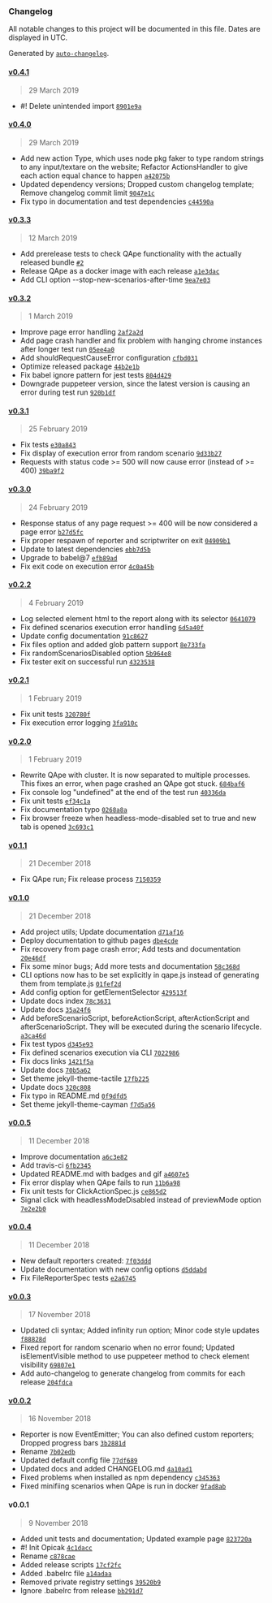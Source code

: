 ### Changelog

All notable changes to this project will be documented in this file. Dates are displayed in UTC.

Generated by [`auto-changelog`](https://github.com/CookPete/auto-changelog).

#### [v0.4.1](https://github.com/seznam/QApe/compare/v0.4.0...v0.4.1)

> 29 March 2019

- #! Delete unintended import [`8901e9a`](https://github.com/seznam/QApe/commit/8901e9a1f2f7763d4339413275dae8d69b590b0d)

#### [v0.4.0](https://github.com/seznam/QApe/compare/v0.3.3...v0.4.0)

> 29 March 2019

- Add new action Type, which uses node pkg faker to type random strings to any input/textare on the website; Refactor ActionsHandler to give each action equal chance to happen [`a42075b`](https://github.com/seznam/QApe/commit/a42075b332f7820d0bb75a3bfd8772ff91f8df13)
- Updated dependency versions; Dropped custom changelog template; Remove changelog commit limit [`9047e1c`](https://github.com/seznam/QApe/commit/9047e1c435a6e94b7fdc773d52915ce6c5c5e96a)
- Fix typo in documentation and test dependencies [`c44590a`](https://github.com/seznam/QApe/commit/c44590add401a0418b184c2d4a3839d463ec3666)

#### [v0.3.3](https://github.com/seznam/QApe/compare/v0.3.2...v0.3.3)

> 12 March 2019

- Add prerelease tests to check QApe functionality with the actually released bundle [`#2`](https://github.com/seznam/QApe/pull/2)
- Release QApe as a docker image with each release [`a1e3dac`](https://github.com/seznam/QApe/commit/a1e3dac8b0c068411001356ec4b290fa6b5af53f)
- Add CLI option --stop-new-scenarios-after-time [`9ea7e03`](https://github.com/seznam/QApe/commit/9ea7e03b5f670ddd36b335351063214b657219e3)

#### [v0.3.2](https://github.com/seznam/QApe/compare/v0.3.1...v0.3.2)

> 1 March 2019

- Improve page error handling [`2af2a2d`](https://github.com/seznam/QApe/commit/2af2a2d20b0f56d0cfca06af57d9c36f1c2b9f4e)
- Add page crash handler and fix problem with hanging chrome instances after longer test run [`05ee4a0`](https://github.com/seznam/QApe/commit/05ee4a0c6e5a1ae7325bbaadef420f1a1aa963f9)
- Add shouldRequestCauseError configuration [`cfbd031`](https://github.com/seznam/QApe/commit/cfbd03153424306c26773927296bb4cd5c65d9bc)
- Optimize released package [`44b2e1b`](https://github.com/seznam/QApe/commit/44b2e1b2169647f6edc5183604d0a2013bbaa7b9)
- Fix babel ignore pattern for jest tests [`804d429`](https://github.com/seznam/QApe/commit/804d429ff211831d2225bb2465eb31dc1392e53f)
- Downgrade puppeteer version, since the latest version is causing an error during test run [`920b1df`](https://github.com/seznam/QApe/commit/920b1dfabc0e2a4b4205356955bdf1c3799acbdf)

#### [v0.3.1](https://github.com/seznam/QApe/compare/v0.3.0...v0.3.1)

> 25 February 2019

- Fix tests [`e30a843`](https://github.com/seznam/QApe/commit/e30a843e0b64c4f1a586b46d555a15f6ef515502)
- Fix display of execution error from random scenario [`9d33b27`](https://github.com/seznam/QApe/commit/9d33b27d1d7c28d66f18ab20393477aaa0035352)
- Requests with status code >= 500 will now cause error (instead of >= 400) [`39ba9f2`](https://github.com/seznam/QApe/commit/39ba9f268d648cc5d32aa6035953b8c73570ed99)

#### [v0.3.0](https://github.com/seznam/QApe/compare/v0.2.2...v0.3.0)

> 24 February 2019

- Response status of any page request >= 400 will be now considered a page error [`b27d5fc`](https://github.com/seznam/QApe/commit/b27d5fc61287dc2eb0456f685147168c85aa2ae2)
- Fix proper respawn of reporter and scriptwriter on exit [`04909b1`](https://github.com/seznam/QApe/commit/04909b112533a916b1125eef594ff6af8a5010b4)
- Update to latest dependencies [`ebb7d5b`](https://github.com/seznam/QApe/commit/ebb7d5bb32a3c91318f586f6a0260c85b76e4262)
- Upgrade to babel@7 [`efb89ad`](https://github.com/seznam/QApe/commit/efb89ad161cdc08ee54bc801e4ac70f785441511)
- Fix exit code on execution error [`4c0a45b`](https://github.com/seznam/QApe/commit/4c0a45b1763b9f5ee7a9eeeb052ae7cb36b2c7b8)

#### [v0.2.2](https://github.com/seznam/QApe/compare/v0.2.1...v0.2.2)

> 4 February 2019

- Log selected element html to the report along with its selector [`0641079`](https://github.com/seznam/QApe/commit/0641079967e05e3290c347b9980e333d3d930f04)
- Fix defined scenarios execution error handling [`6d5a40f`](https://github.com/seznam/QApe/commit/6d5a40f16371b85e6e871d628e02c6e676fb5712)
- Update config documentation [`91c8627`](https://github.com/seznam/QApe/commit/91c8627ec64beb501b929882dd6c839327e3ab54)
- Fix files option and added glob pattern support [`8e733fa`](https://github.com/seznam/QApe/commit/8e733fa506a66e756e1482fd341f17a62b75a555)
- Fix randomScenariosDisabled option [`5b964e8`](https://github.com/seznam/QApe/commit/5b964e8b447142bec176756a25bf86e152b2eb39)
- Fix tester exit on successful run [`4323538`](https://github.com/seznam/QApe/commit/43235380ba9b25bde676f01903e42c60e244d53d)

#### [v0.2.1](https://github.com/seznam/QApe/compare/v0.2.0...v0.2.1)

> 1 February 2019

- Fix unit tests [`320780f`](https://github.com/seznam/QApe/commit/320780f8b05df2481785c4e249dc944ceaa3401b)
- Fix execution error logging [`3fa910c`](https://github.com/seznam/QApe/commit/3fa910c047ca9e264f976ab94f298791255f90db)

#### [v0.2.0](https://github.com/seznam/QApe/compare/v0.1.1...v0.2.0)

> 1 February 2019

- Rewrite QApe with cluster. It is now separated to multiple processes. This fixes an error, when page crashed an QApe got stuck. [`684baf6`](https://github.com/seznam/QApe/commit/684baf659456df1b3ed3b1e8bc7e6c2847fe1535)
- Fix console log "undefined" at the end of the test run [`40336da`](https://github.com/seznam/QApe/commit/40336da76d739ae68931253eee681278eb5ce021)
- Fix unit tests [`ef34c1a`](https://github.com/seznam/QApe/commit/ef34c1ac451fc54c691615e4ba9b8ab09818c7b6)
- Fix documentation typo [`0268a8a`](https://github.com/seznam/QApe/commit/0268a8a7ee811e7704a15bb4573a60ba78734118)
- Fix browser freeze when headless-mode-disabled set to true and new tab is opened [`3c693c1`](https://github.com/seznam/QApe/commit/3c693c1c7eb8cc9505fb201e77367eecc58b75a7)

#### [v0.1.1](https://github.com/seznam/QApe/compare/v0.1.0...v0.1.1)

> 21 December 2018

- Fix QApe run; Fix release process [`7150359`](https://github.com/seznam/QApe/commit/7150359ea463690e8335f44a831f14d68ad4f69a)

#### [v0.1.0](https://github.com/seznam/QApe/compare/v0.0.5...v0.1.0)

> 21 December 2018

- Add project utils; Update documentation [`d71af16`](https://github.com/seznam/QApe/commit/d71af16b5a87d30af4957e5c6f1fe770c199b021)
- Deploy documentation to github pages [`dbe4cde`](https://github.com/seznam/QApe/commit/dbe4cdef39079d89759e4b1d0667850a77a57af4)
- Fix recovery from page crash error; Add tests and documentation [`20e46df`](https://github.com/seznam/QApe/commit/20e46df7607fc525bf70728c30aba826f2e3a2b8)
- Fix some minor bugs; Add more tests and documentation [`58c368d`](https://github.com/seznam/QApe/commit/58c368d2e81ab31497515a04a0e8223068ce18dd)
- CLI options now has to be set explicitly in qape.js instead of generating them from template.js [`01fef2d`](https://github.com/seznam/QApe/commit/01fef2d92b833ca78c83325ba76232939dc717d8)
- Add config option for getElementSelector [`429513f`](https://github.com/seznam/QApe/commit/429513f193e33142817c3a412cc4727fec7c211f)
- Update docs index [`78c3631`](https://github.com/seznam/QApe/commit/78c36311c43e9cd9021aa00efaad396d22c359b5)
- Update docs [`35a24f6`](https://github.com/seznam/QApe/commit/35a24f6915f256966f4da9c440ff6bc0ad0aa7d9)
- Add beforeScenarioScript, beforeActionScript, afterActionScript and afterScenarioScript. They will be executed during the scenario lifecycle. [`a3ca46d`](https://github.com/seznam/QApe/commit/a3ca46ded0f076d2699707ca3742b889216aadf4)
- Fix test typos [`d345e93`](https://github.com/seznam/QApe/commit/d345e932e240c9cc77ef3fea705b4a6839eb024f)
- Fix defined scenarios execution via CLI [`7022986`](https://github.com/seznam/QApe/commit/7022986585ace216e4bea491a0da6d67a486c94b)
- Fix docs links [`1421f5a`](https://github.com/seznam/QApe/commit/1421f5a1bde780034469df297ce3a4542445576b)
- Update docs [`70b5a62`](https://github.com/seznam/QApe/commit/70b5a624363553ba232235ad24bed9dec99972c6)
- Set theme jekyll-theme-tactile [`17fb225`](https://github.com/seznam/QApe/commit/17fb2257837cd0565ee3fc9a86fbda0f1140917f)
- Update docs [`320c808`](https://github.com/seznam/QApe/commit/320c808da40e33a4b3be6effdf29a32b238eddbc)
- Fix typo in README.md [`0f9dfd5`](https://github.com/seznam/QApe/commit/0f9dfd5d1e9a006f56306c5d18544cdb0d301e4e)
- Set theme jekyll-theme-cayman [`f7d5a56`](https://github.com/seznam/QApe/commit/f7d5a56efb9c968a716fb8d8214b7666a0d1b462)

#### [v0.0.5](https://github.com/seznam/QApe/compare/v0.0.4...v0.0.5)

> 11 December 2018

- Improve documentation [`a6c3e82`](https://github.com/seznam/QApe/commit/a6c3e82f19abf56b551baee72361c9aeb3688662)
- Add travis-ci [`6fb2345`](https://github.com/seznam/QApe/commit/6fb23454c82fcc723990a1996cff795d46d87bab)
- Updated README.md with badges and gif [`a4607e5`](https://github.com/seznam/QApe/commit/a4607e5cb5de55171594ce5cf834dcb7f05c3895)
- Fix error display when QApe fails to run [`11b6a98`](https://github.com/seznam/QApe/commit/11b6a98306d8a389746c384a565073d34ac10088)
- Fix unit tests for ClickActionSpec.js [`ce865d2`](https://github.com/seznam/QApe/commit/ce865d26d3ca86839ac02728d3bbc1ef45342381)
- Signal click with headlessModeDisabled instead of previewMode option [`7e2e2b0`](https://github.com/seznam/QApe/commit/7e2e2b02962c5cb30495cbe277b4a78778a5b231)

#### [v0.0.4](https://github.com/seznam/QApe/compare/v0.0.3...v0.0.4)

> 11 December 2018

- New default reporters created: [`7f03ddd`](https://github.com/seznam/QApe/commit/7f03ddd50e8d05f4529087eb5f7eaa04fc357f07)
- Update documentation with new config options [`d5ddabd`](https://github.com/seznam/QApe/commit/d5ddabd976f746a7ffd8676fd3135080c14bb627)
- Fix FileReporterSpec tests [`e2a6745`](https://github.com/seznam/QApe/commit/e2a674530dc74e11e685fdb92646f65f274ac466)

#### [v0.0.3](https://github.com/seznam/QApe/compare/v0.0.2...v0.0.3)

> 17 November 2018

- Updated cli syntax; Added infinity run option; Minor code style updates [`f88828d`](https://github.com/seznam/QApe/commit/f88828d992aebe4be566e4e6da41e5e5c92a7879)
- Fixed report for random scenario when no error found; Updated isElementVisible method to use puppeteer method to check element visibility [`69807e1`](https://github.com/seznam/QApe/commit/69807e17df2e83573febc63fa87b2461cd2db211)
- Add auto-changelog to generate changelog from commits for each release [`204fdca`](https://github.com/seznam/QApe/commit/204fdca1ff18abc093724ff5950f4ed98c5f4618)

#### [v0.0.2](https://github.com/seznam/QApe/compare/v0.0.1...v0.0.2)

> 16 November 2018

- Reporter is now EventEmitter; You can also defined custom reporters; Dropped progress bars [`3b2881d`](https://github.com/seznam/QApe/commit/3b2881d5558de1c4b4181340e1fb8d93c5961d8e)
- Rename [`7b02edb`](https://github.com/seznam/QApe/commit/7b02edb50d7f86e80577c7003d4d9df8336eadd0)
- Updated default config file [`77df689`](https://github.com/seznam/QApe/commit/77df689506bb2eb58a13517cde27795eb706604a)
- Updated docs and added CHANGELOG.md [`4a10ad1`](https://github.com/seznam/QApe/commit/4a10ad11e626f5d97cea5f9e62f7f9ad8d464b92)
- Fixed problems when installed as npm dependency [`c345363`](https://github.com/seznam/QApe/commit/c34536308c7b4fa6c2c8f356879f6eb6af7792f5)
- Fixed minifiing scenarios when QApe is run in docker [`9fad8ab`](https://github.com/seznam/QApe/commit/9fad8abe2891f46e549e821c360349c59e964af6)

#### v0.0.1

> 9 November 2018

- Added unit tests and documentation; Updated example page [`823720a`](https://github.com/seznam/QApe/commit/823720aef7d1f533744e15f386ea06b71b4a0981)
- #! Init Opicak [`4c1dacc`](https://github.com/seznam/QApe/commit/4c1dacc53746376bcb25a3d5638fb1d360d5c95a)
- Rename [`c878cae`](https://github.com/seznam/QApe/commit/c878cae74109e8b565c32a805169fec555836301)
- Added release scripts [`17cf2fc`](https://github.com/seznam/QApe/commit/17cf2fc7725b13bad535da2bc7bc527ceb25cb0f)
- Added .babelrc file [`a14adaa`](https://github.com/seznam/QApe/commit/a14adaaf249307ef901b9f356f594345ecb17352)
- Removed private registry settings [`39520b9`](https://github.com/seznam/QApe/commit/39520b9c75053c49affcd27b1bb19a06228cbad2)
- Ignore .babelrc from release [`bb291d7`](https://github.com/seznam/QApe/commit/bb291d7a65e39702a59d5b4bceb9e70789c0a58e)

